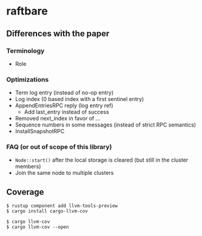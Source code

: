 raftbare
========

Differences with the paper
--------------------------

### Terminology

- Role


### Optimizations

- Term log entry (instead of no-op entry)
- Log index (0 based index with a first sentinel entry)
- AppendEntriesRPC reply (log entry ref)
   - Add last_entry instead of success
- Removed next_index in favor of ...
- Sequence numbers in some messages (instead of strict RPC semantics)
- InstallSnapshotRPC

### FAQ (or out of scope of this library)

- `Node::start()` after the local storage is cleared (but still in the cluster members)
- Join the same node to multiple clusters

## Coverage

```console
$ rustup component add llvm-tools-preview
$ cargo install cargo-llvm-cov

$ cargo llvm-cov
$ cargo llvm-cov --open
```
